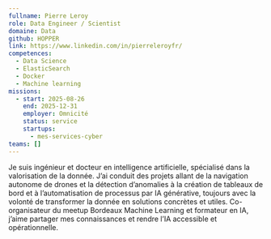 ```yaml
---
fullname: Pierre Leroy
role: Data Engineer / Scientist
domaine: Data
github: HOPPER
link: https://www.linkedin.com/in/pierreleroyfr/
competences:
  - Data Science
  - ElasticSearch
  - Docker
  - Machine learning
missions:
  - start: 2025-08-26
    end: 2025-12-31
    employer: Omnicité
    status: service
    startups:
      - mes-services-cyber
teams: []
---
```

Je suis ingénieur et docteur en intelligence artificielle, spécialisé dans la valorisation de la donnée. J’ai conduit des projets allant de la navigation autonome de drones et la détection d’anomalies à la création de tableaux de bord et à l’automatisation de processus par IA générative, toujours avec la volonté de transformer la donnée en solutions concrètes et utiles. Co-organisateur du meetup Bordeaux Machine Learning et formateur en IA, j’aime partager mes connaissances et rendre l’IA accessible et opérationnelle.